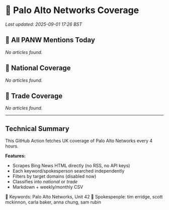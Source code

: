 # 🔐 Palo Alto Networks Coverage

_Last updated: 2025-09-01 17:26 BST_

## 📌 All PANW Mentions Today

_No articles found._

## 📰 National Coverage

_No articles found._

## 📘 Trade Coverage

_No articles found._


---

## Technical Summary

This GitHub Action fetches UK coverage of Palo Alto Networks every 4 hours.

**Features:**
- Scrapes Bing News HTML directly (no RSS, no API keys)
- Each keyword/spokesperson searched independently
- Filters by target domains (disabled now)
- Classifies into _national_ or _trade_
- Markdown + weekly/monthly CSV

📌 Keywords: Palo Alto Networks, Unit 42
📌 Spokespeople: tim erridge, scott mckinnon, carla baker, anna chung, sam rubin
